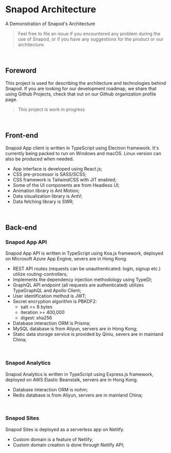 # Snapod Architecture
A Demonstration of Snapod's Architecture

> Feel free to file an issue if you encountered any problem during the use of Snapod, or if you have any suggestions for the product or our architecture.

<br/>


## Foreword
This project is used for describing the architecture and technologies behind Snapod. If you are looking for our development roadmap, we share that using Github Projects, check that out on our Github organization profile page.

> This project is work in progress

<br/>

## Front-end
Snapod App client is written in TypeScript using Electron framework. It's currently being packed to run on Windows and macOS. Linux version can also be produced when needed.

+ App interface is developed using React.js;
+ CSS pre-processor is SASS/SCSS;
+ CSS framework is TailwindCSS with JIT enabled;
+ Some of the UI components are from Headless UI;
+ Animation library is Ant Motion;
+ Data visualization library is AntV;
+ Data fetching library is SWR;

<br/>

## Back-end
### Snapod App API
Snapod App API is written in TypeScript using Koa.js framework, deployed on Microsoft Azure App Engine, severs are in Hong Kong.
+ REST API routes (requests can be unauthenticated: login, signup etc.) utilize routing-controllers;
+ Implements the dependency injection methodology using TypeDI;
+ GraphQL API endpoint (all requests are authenticated) utilizes TypeGraphQL and Apollo Client;
+ User identification method is JWT;
+ Secret encryption algorithm is PBKDF2:
  - salt >= 8 bytes
  - iteration >= 400,000
  - digest: sha256
+ Database interaction ORM is Prisma;
+ MySQL database is from Aliyun, servers are in Hong Kong;
+ Static data storage service is provided by Qiniu, severs are in mainland China;

<br/>

### Snapod Analytics
Snapod Analytics is written in TypeScript using Express.js framework, deployed on AWS Elastic Beanstalk, servers are in Hong Kong.
+ Database interaction ORM is nohm;
+ Redis database is from Aliyun, servers are in mainland China;

<br/>

### Snapod Sites
Snapod Sites is deployed as a serverless app on Netlify.
+ Custom domain is a feature of Netlify;
+ Custom domain creation is done through Netlify API;
